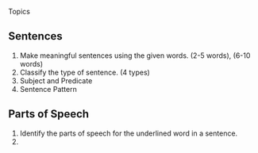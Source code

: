 Topics

## Sentences

1. Make meaningful sentences using the given words. (2-5 words), (6-10 words)
2. Classify the type of sentence. (4 types)
3. Subject and Predicate
4. Sentence Pattern

## Parts of Speech
1. Identify the parts of speech for the underlined word in a sentence.
2. 
